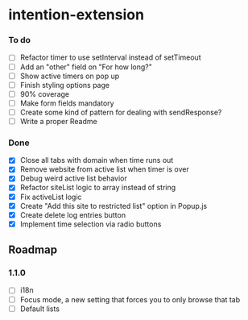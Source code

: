 # intention-extension

### To do

- [ ] Refactor timer to use setInterval instead of setTimeout
- [ ] Add an "other" field on "For how long?"
- [ ] Show active timers on pop up
- [ ] Finish styling options page
- [ ] 90% coverage
- [ ] Make form fields mandatory
- [ ] Create some kind of pattern for dealing with sendResponse?
- [ ] Write a proper Readme

### Done

- [X] Close all tabs with domain when time runs out
- [x] Remove website from active list when timer is over
- [x] Debug weird active list behavior
- [x] Refactor siteList logic to array instead of string
- [x] Fix activeList logic
- [x] Create "Add this site to restricted list" option in Popup.js
- [x] Create delete log entries button
- [x] Implement time selection via radio buttons

## Roadmap

### 1.1.0

- [ ] i18n
- [ ] Focus mode, a new setting that forces you to only browse that tab
- [ ] Default lists
